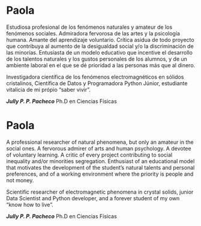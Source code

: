 # Paola 


Estudiosa profesional de los fenómenos naturales y amateur de los fenómenos sociales. Admiradora fervorosa de las artes y la psicología humana. Amante del aprendizaje voluntario. Crítica asidua de todo proyecto que contribuya al aumento de la desigualdad social y/o la discriminación de las minorías. Entusiasta de un modelo educativo que incentive el desarrollo de los talentos naturales y los gustos personales de los alumnos, y de un ambiente laboral en el que se dé prioridad a las personas más que al dinero. 

Investigadora científica de los fenómenos electromagnéticos en sólidos cristalinos, Científica de Datos  y Programadora Python Júnior, estudiante vitalicia de mi própio “saber vivir”.


***Jully P. P. Pacheco*** 
Ph.D en Ciencias Físicas

# Paola

A professional researcher of natural phenomena, but only an amateur in the social ones. A fervorous admirer of arts and human psychology. A devotee of voluntary learning. A critic of every project contributing to social inequality and/or minorities segregation. Enthusiast of an educational model that motivates the development of the student’s natural talents and personal preferences, and of a working environment where the priority is people and not money. 

Scientific researcher of electromagnetic phenomena in crystal solids, junior Data Scientist and Python developer, and a forever student of my own “know how to live”. 

***Jully P. P. Pacheco*** 
Ph.D en Ciencias Físicas
